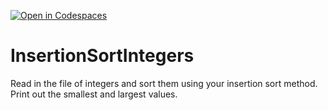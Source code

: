 [![Open in Codespaces](https://classroom.github.com/assets/launch-codespace-2972f46106e565e64193e422d61a12cf1da4916b45550586e14ef0a7c637dd04.svg)](https://classroom.github.com/open-in-codespaces?assignment_repo_id=15663722)
# InsertionSortIntegers
Read in the file of integers and sort them using your insertion sort method. Print out the smallest and largest values.
